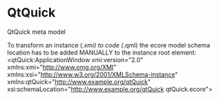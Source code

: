 QtQuick
=======

QtQuick meta model

To transform an instance (*.xmi) to code (*.qml) the ecore model schema location has to be added MANUALLY to the instance root element:
<qtQuick:ApplicationWindow xmi:version="2.0" xmlns:xmi="http://www.omg.org/XMI" xmlns:xsi="http://www.w3.org/2001/XMLSchema-instance" xmlns:qtQuick="http://www.example.org/qtQuick" xsi:schemaLocation="http://www.example.org/qtQuick qtQuick.ecore">
